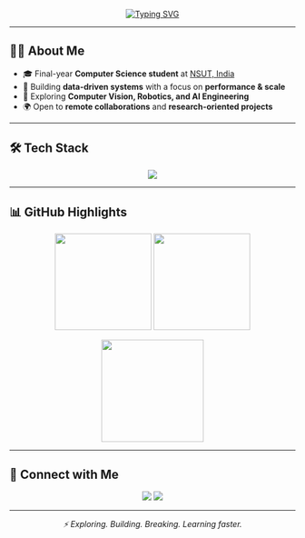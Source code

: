 <p align="center">
  <a href="https://git.io/typing-svg">
    <img src="https://readme-typing-svg.demolab.com?font=Fira+Code&weight=600&size=26&duration=3000&pause=800&color=00FFB3&center=true&vCenter=true&width=600&lines=Hi+there!+I'm+Avaya+Aggarwal" alt="Typing SVG" />
  </a>
</p>

---

## 👨‍💻 About Me
- 🎓 Final-year **Computer Science student** at [NSUT, India](http://www.nsit.ac.in/)  
- 🚀 Building **data-driven systems** with a focus on **performance & scale**  
- 🔬 Exploring **Computer Vision, Robotics, and AI Engineering**  
- 🌍 Open to **remote collaborations** and **research-oriented projects**

---

## 🛠️ Tech Stack

<p align="center">
  <img src="https://skillicons.dev/icons?i=c,cpp,python,js,html,css,mysql,mongodb,flask,git,github,docker,tensorflow,pytorch,matlab,heroku" />
</p>

---

## 📊 GitHub Highlights

<p align="center">
  <img src="https://github-readme-stats-kappa-orpin.vercel.app/api?username=onepunchmonk&show_icons=true&theme=radical&hide_border=true" height="170"/>
  <img src="https://github-readme-stats-kappa-orpin.vercel.app/api/top-langs?username=onepunchmonk&layout=compact&theme=radical&hide_border=true" height="170"/>
</p>

<p align="center">
  <img src="https://streak-stats.demolab.com?user=onepunchmonk&theme=radical&hide_border=true" height="180"/>
</p>

---

## 🔗 Connect with Me  

<p align="center">
  <a href="mailto:aggarwal.avaya27@gmail.com"><img src="https://img.shields.io/badge/Email-D14836?style=for-the-badge&logo=gmail&logoColor=white" /></a>
  <a href="https://www.linkedin.com/in/avaya-aggarwal/"><img src="https://img.shields.io/badge/LinkedIn-0077B5?style=for-the-badge&logo=linkedin&logoColor=white" /></a>
</p>

---

<p align="center"><i>⚡ Exploring. Building. Breaking. Learning faster.</i></p>
